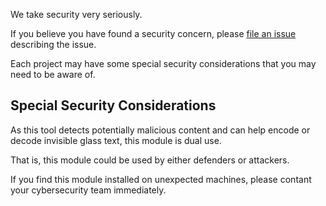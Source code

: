 We take security very seriously.

If you believe you have found a security concern, please [file an issue](https://github.com/StartAutomating/Glass) describing the issue.

Each project may have some special security considerations that you may need to be aware of.

## Special Security Considerations

As this tool detects potentially malicious content and can help encode or decode invisible glass text, this module is dual use.

That is, this module could be used by either defenders or attackers.

If you find this module installed on unexpected machines, please contant your cybersecurity team immediately.